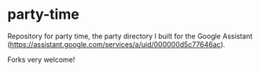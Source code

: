 # party-time

Repository for party time, the party directory I built for the Google Assistant (https://assistant.google.com/services/a/uid/000000d5c77646ac).

Forks very welcome!
